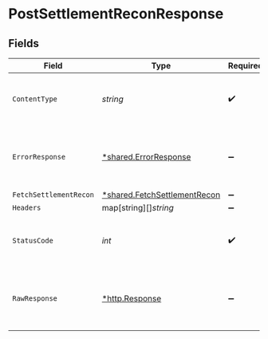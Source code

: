 # PostSettlementReconResponse


## Fields

| Field                                                                       | Type                                                                        | Required                                                                    | Description                                                                 |
| --------------------------------------------------------------------------- | --------------------------------------------------------------------------- | --------------------------------------------------------------------------- | --------------------------------------------------------------------------- |
| `ContentType`                                                               | *string*                                                                    | :heavy_check_mark:                                                          | HTTP response content type for this operation                               |
| `ErrorResponse`                                                             | [*shared.ErrorResponse](../../models/shared/errorresponse.md)               | :heavy_minus_sign:                                                          | Any bad or invalid request will lead to following error object              |
| `FetchSettlementRecon`                                                      | [*shared.FetchSettlementRecon](../../models/shared/fetchsettlementrecon.md) | :heavy_minus_sign:                                                          | OK                                                                          |
| `Headers`                                                                   | map[string][]*string*                                                       | :heavy_minus_sign:                                                          | N/A                                                                         |
| `StatusCode`                                                                | *int*                                                                       | :heavy_check_mark:                                                          | HTTP response status code for this operation                                |
| `RawResponse`                                                               | [*http.Response](https://pkg.go.dev/net/http#Response)                      | :heavy_minus_sign:                                                          | Raw HTTP response; suitable for custom response parsing                     |